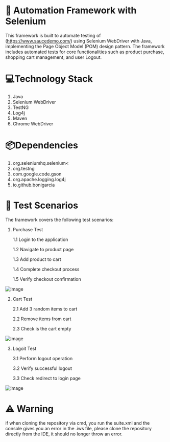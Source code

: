 # 🚀 Automation Framework with Selenium

This framework is built to automate testing of (https://www.saucedemo.com/) using Selenium WebDriver with Java, implementing the Page Object Model (POM) design pattern. 
The framework includes automated tests for core functionalities such as product purchase, shopping cart management, and user Logout.

# 💻Technology Stack

1. Java
2. Selenium WebDriver
3. TestNG
4. Log4j
5. Maven
6. Chrome WebDriver

# 📦Dependencies

1. org.seleniumhq.selenium<
2. org.testng
3. com.google.code.gson
4. org.apache.logging.log4j
5. io.github.bonigarcia

# 🔎 Test Scenarios
The framework covers the following test scenarios:

1. Purchase Test
   
     1.1 Login to the application
   
     1.2 Navigate to product page

     1.3 Add product to cart

     1.4 Complete checkout process

     1.5 Verify checkout confirmation


   
![image](https://github.com/user-attachments/assets/68f0e1e6-9499-4be2-895e-f76ef2760bbe)

2. Cart Test
   
     2.1 Add 3 random items to cart
   
     2.2 Remove items from cart
   
     2.3 Check is the cart empty

   
![image](https://github.com/user-attachments/assets/b0b927c5-345b-46c1-998b-1d81702bba3b)

   
3. Logoit Test

    3.1 Perform logout operation
   
    3.2 Verify successful logout
   
    3.3 Check redirect to login page
   
![image](https://github.com/user-attachments/assets/fead111c-8137-43f2-ba50-5883e35078e2)



# ⚠️ Warning
if when cloning the repository via cmd, you run the suite.xml and the console gives you an error in the .iws file, please clone the repository directly from the IDE, it should no longer throw an error.
